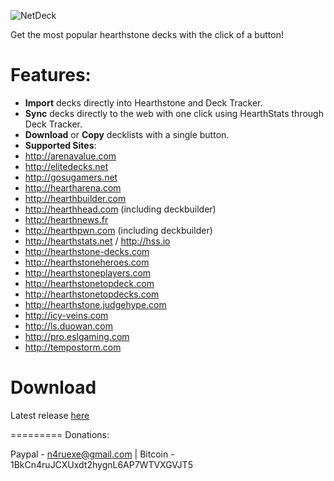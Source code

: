 
![NetDeck](https://lh3.googleusercontent.com/mPybLodPLfAk4pHav1C4UkP5qu66K4NnkMdwb1_dg6WOJLHFJZHaGloyqNOP-2Qm8nvGlAaUbQ=s640-h400-e365-rw)

Get the most popular hearthstone decks with the click of a button!

Features:
=========
- **Import** decks directly into Hearthstone and Deck Tracker.
- **Sync** decks directly to the web with one click using HearthStats through Deck Tracker.
- **Download** or **Copy** decklists with a single button.
- **Supported Sites**: 
 - http://arenavalue.com
 - http://elitedecks.net
 - http://gosugamers.net
 - http://heartharena.com
 - http://hearthbuilder.com
 - http://hearthhead.com (including deckbuilder)
 - http://hearthnews.fr
 - http://hearthpwn.com (including deckbuilder)
 - http://hearthstats.net / http://hss.io
 - http://hearthstone-decks.com
 - http://hearthstoneheroes.com
 - http://hearthstoneplayers.com
 - http://hearthstonetopdeck.com
 - http://hearthstonetopdecks.com
 - http://hearthstone.judgehype.com
 - http://icy-veins.com
 - http://ls.duowan.com
 - http://pro.eslgaming.com
 - http://tempostorm.com


Download 
=========
Latest release [here](https://chrome.google.com/webstore/detail/netdeck/lpdbiakcpmcppnpchohihcbdnojlgeel)



=========
Donations:

Paypal - n4ruexe@gmail.com | Bitcoin - 1BkCn4ruJCXUxdt2hygnL6AP7WTVXGVJT5
